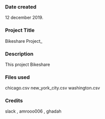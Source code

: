 ### Date created
12 december 2019.

### Project Title
Bikeshare Project_

### Description
This project Bikeshare

### Files used
chicago.csv
new_york_city.csv
washington.csv

### Credits
slack , amrooo006 , ghadah
